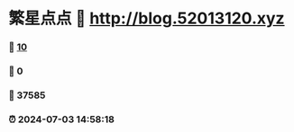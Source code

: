 # 繁星点点 :link: http://blog.52013120.xyz 
### :page_facing_up: [10](http://blog.52013120.xyz/tag.html) 
### :speech_balloon: 0 
### :hibiscus: 37585 
### :alarm_clock: 2024-07-03 14:58:18 
